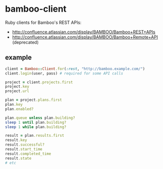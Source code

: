 # bamboo-client

Ruby clients for Bamboo's REST APIs:

* http://confluence.atlassian.com/display/BAMBOO/Bamboo+REST+APIs
* http://confluence.atlassian.com/display/BAMBOO/Bamboo+Remote+API (deprecated)

## example

```ruby
client = Bamboo::Client.for(:rest, "http://bamboo.example.com/")
client.login(user, pass) # required for some API calls

project = client.projects.first
project.key
project.url

plan = project.plans.first
plan.key
plan.enabled?

plan.queue unless plan.building?
sleep 1 until plan.building?
sleep 1 while plan.building?

result = plan.results.first
result.key
result.successful?
result.start_time
result.completed_time
result.state
# etc
```










